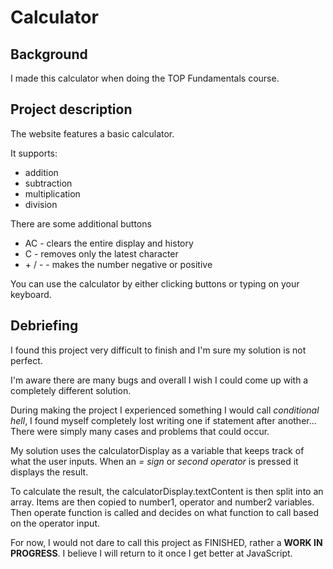 # Calculator

## Background

I made this calculator when doing the TOP Fundamentals course.

## Project description

The website features a basic calculator. 

It supports:
- addition
- subtraction
- multiplication
- division

There are some additional buttons
- AC - clears the entire display and history
- C - removes only the latest character
- \+ / \- - makes the number negative or positive

You can use the calculator by either clicking buttons or typing on your keyboard.

## Debriefing

I found this project very difficult to finish and I'm sure my solution is not perfect.

I'm aware there are many bugs and overall I wish I could come up with a completely different solution.

During making the project I experienced something I would call *conditional hell*, I found myself completely lost writing one if statement after another... There were simply many cases and problems that could occur.

My solution uses the calculatorDisplay as a variable that keeps track of what the user inputs.
When an *= sign* or *second operator* is pressed it displays the result.

To calculate the result, the calculatorDisplay.textContent is then split into an array. Items are then copied to number1, operator and number2 variables. Then operate function is called and decides on what function to call based on the operator input.

For now, I would not dare to call this project as FINISHED, rather a **WORK IN PROGRESS**. I believe I will return to it once I get better at JavaScript.